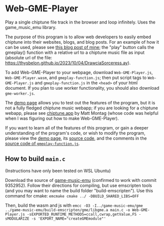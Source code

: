 # Web-GME-Player
Play a single chiptune file track in the browser and loop infinitely. Uses the game_music_emu library.

The purpose of this program is to allow web developers to easily embed chiptune into their websites, blogs, and blog posts. For an example of how it can be used, please see [this blog post of mine](https://thysbelon.github.io/2023/10/04/Drawcia-Sorceress-ZX-Spectrum-Beeper-Cover); the "play" button calls the gmeplay() function with a relative url to a chiptune music file as input (absolute url of the file: https://thysbelon.github.io/2023/10/04/DrawciaSorceress.ay).

To add Web-GME-Player to your webpage, download `Web-GME-Player.js`, `Web-GME-Player.wasm`, and `gmeplay-function.js`; then put script tags to `Web-GME-Player.js` and `gmeplay-function.js` in the `<head>` of your html document. If you plan to use worker functionality, you should also download `gme-worker.js`.

The [demo page](https://thysbelon.github.io/Web-GME-Player) allows you to test out the features of the program, but it is not a fully fledged chiptune music webapp; if you are looking for a chiptune webapp, please see [chiptune.app](https://chiptune.app) by Matt Montag (whose code was helpful when I was figuring out how to make Web-GME-Player).

If you want to learn all of the features of this program, or gain a deeper understanding of the program's code, or wish to modify the program, please view the [demo page](https://thysbelon.github.io/Web-GME-Player), its [source code](https://github.com/Thysbelon/Web-GME-Player/blob/main/index.html), and the comments in the [source code of `gmeplay-function.js`](https://github.com/Thysbelon/Web-GME-Player/blob/main/gmeplay-function.js).

## How to build `main.c`
(Instructions have only been tested on WSL Ubuntu)

Download the source of [game-music-emu](https://github.com/libgme/game-music-emu) (confirmed to work with commit 9352952). Follow their directions for compiling, but use emscripten tools (and you may want to name the build folder "build-emscripten"). Use this command for cmake:
`emcmake cmake ../ -DBUILD_SHARED_LIBS=OFF`

Then, build the wasm and js with `emcc -O3 -I../game-music-emu/gme ../game-music-emu/build-emscripten/gme/libgme.a main.c -o Web-GME-Player.js -sEXPORTED_RUNTIME_METHODS=ccall,cwrap,getValue,FS -sMODULARIZE -s 'EXPORT_NAME="createGMEmodule"'`
